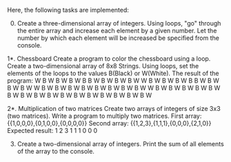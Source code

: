 Here, the following tasks are implemented:

0. Create a three-dimensional array of integers.
Using loops, "go" through the entire array and increase each
element by a given number. Let the number by which each element will
be increased be specified from the console.

1*. Chessboard
Create a program to color the chessboard using a loop.
Create a two-dimensional array of 8x8 Strings. Using loops, set the
elements of the loops to the values ​​B(Black) or W(White). The result of the
program:
W B W B W B W B
B W B W B W B W
W B W B W B W B
B W B W B W B W
W B W B W B W B W
B W B W B W B W
W B W B W B W B W
B W B W B W B W
B W B W B W B W
B W B W B W B W

2*. Multiplication of two matrices
Create two arrays of integers of size 3x3 (two matrices).
Write a program to multiply two matrices.
First array: {{1,0,0,0},{0,1,0,0},{0,0,0,0}}
Second array: {{1,2,3},{1,1,1},{0,0,0},{2,1,0}}
Expected result: 1 2 3 1 1 1 0 0 0

3. Create a two-dimensional array of integers. Print the sum of
all elements of the array to the console.
